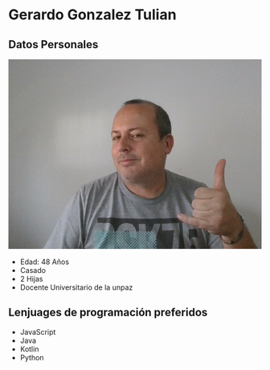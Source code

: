 # Gerardo Gonzalez Tulian

## Datos Personales

![Este soy yo](./img/YO.jpg)

- Edad: 48 Años
- Casado
- 2 Hijas
- Docente Universitario de la unpaz

## Lenjuages de programación preferidos

- JavaScript
- Java
- Kotlin
- Python
